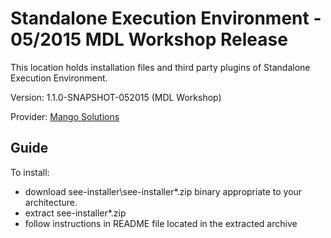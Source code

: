 Standalone Execution Environment - 05/2015 MDL Workshop Release
=============================================
This location holds installation files and third party plugins of Standalone Execution Environment.

Version: 1.1.0-SNAPSHOT-052015 (MDL Workshop)

Provider:  [ Mango Solutions ](http://www.mango-solutions.com "data analysis that delivers")


Guide
---------------------------------------------

To install:

* download see-installer\see-installer*.zip binary appropriate to your architecture.
* extract see-installer*.zip
* follow instructions in README file located in the extracted archive


